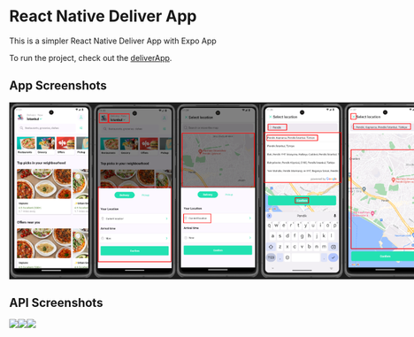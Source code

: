 # React Native Deliver App 

This is a simpler React Native Deliver App with Expo App

To run the project, check out the [deliverApp](.).

## App Screenshots

<div style="display: flex; flex-direction: 'row';">
<img src="./screenshots/1.png" width=30%>
<img src="./screenshots/2.png" width=30%>
<img src="./screenshots/3.png" width=30%>
<img src="./screenshots/5.png" width=30%>
<img src="./screenshots/6.png" width=30%>
<img src="./screenshots/7.png" width=30%>
<img src="./screenshots/8.png" width=30%>
<img src="./screenshots/9.png" width=30%>
<img src="./screenshots/10.png" width=30%>
<img src="./screenshots/11.png" width=30%>
<img src="./screenshots/12.png" width=30%>
<img src="./screenshots/13.png" width=30%>
<img src="./screenshots/14.png" width=30%>
<img src="./screenshots/15.png" width=30%>
<img src="./screenshots/16.png" width=30%>
<img src="./screenshots/17.png" width=30%>
<img src="./screenshots/18.png" width=30%>
</div>

## API Screenshots

<div style="display: flex; flex-direction: 'row';">
<img src="./express-server/screenshots/1.png" width="auto">
<img src="./express-server/screenshots/2.png" width="auto">
<img src="./express-server/screenshots/3.png" width="auto">
</div>
